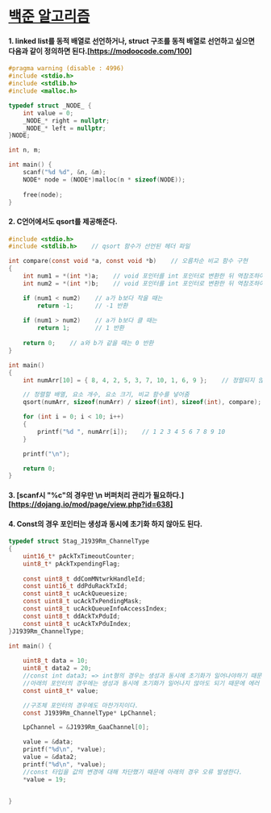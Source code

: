 # [백준 알고리즘](https://www.acmicpc.net/)



#### 1. linked list를 동적 배열로 선언하거나, struct 구조를 동적 배열로 선언하고 싶으면 다음과 같이 정의하면 된다.[https://modoocode.com/100]

```c
#pragma warning (disable : 4996)
#include <stdio.h>
#include <stdlib.h>
#include <malloc.h>

typedef struct _NODE_ {
	int value = 0;
	_NODE_* right = nullptr;
	_NODE_* left = nullptr;
}NODE;

int n, m;

int main() {
	scanf("%d %d", &n, &m);
	NODE* node = (NODE*)malloc(n * sizeof(NODE));
    
    free(node);
}
```



#### 2. C언어에서도 qsort를 제공해준다.

```c
#include <stdio.h>
#include <stdlib.h>    // qsort 함수가 선언된 헤더 파일

int compare(const void *a, const void *b)    // 오름차순 비교 함수 구현
{
    int num1 = *(int *)a;    // void 포인터를 int 포인터로 변환한 뒤 역참조하여 값을 가져옴
    int num2 = *(int *)b;    // void 포인터를 int 포인터로 변환한 뒤 역참조하여 값을 가져옴

    if (num1 < num2)    // a가 b보다 작을 때는
        return -1;      // -1 반환
    
    if (num1 > num2)    // a가 b보다 클 때는
        return 1;       // 1 반환
    
    return 0;    // a와 b가 같을 때는 0 반환
}

int main()
{
    int numArr[10] = { 8, 4, 2, 5, 3, 7, 10, 1, 6, 9 };    // 정렬되지 않은 배열

    // 정렬할 배열, 요소 개수, 요소 크기, 비교 함수를 넣어줌
    qsort(numArr, sizeof(numArr) / sizeof(int), sizeof(int), compare);

    for (int i = 0; i < 10; i++)
    {
        printf("%d ", numArr[i]);    // 1 2 3 4 5 6 7 8 9 10
    }

    printf("\n");

    return 0;
}
```



#### 3. [scanf시 "%c"의 경우만 \n 버퍼처리 관리가 필요하다.][https://dojang.io/mod/page/view.php?id=638]



#### 4. Const의 경우 포인터는 생성과 동시에 초기화 하지 않아도 된다.

```c
typedef struct Stag_J1939Rm_ChannelType
{
	uint16_t* pAckTxTimeoutCounter;
	uint8_t* pAckTxpendingFlag;
	
	const uint8_t ddComMNtwrkHandleId;
	const uint16_t ddPduRackTxId;
	const uint8_t ucAckQueuesize;
	const uint8_t ucAckTxPendingMask;
	const uint8_t ucAckQueueInfoAccessIndex;
	const uint8_t ddAckTxPduId;
	const uint8_t ucAckTxPduIndex;
}J1939Rm_ChannelType;

int main() {
	
	uint8_t data = 10;
	uint8_t data2 = 20;
    //const int data3; => int형의 경우는 생성과 동시에 초기화가 일어나야하기 때문에 에러 발생한다.
    //아래의 포인터의 경우에는 생성과 동시에 초기화가 일어나지 않아도 되기 때문에 에러 발생하지 않는다.
	const uint8_t* value;

    //구조체 포인터의 경우에도 마찬가지이다.
	const J1939Rm_ChannelType* LpChannel;

	LpChannel = &J1939Rm_GaaChannel[0];

	value = &data;
	printf("%d\n", *value);
	value = &data2;
	printf("%d\n", *value);
    //const 타입을 값의 변경에 대해 차단했기 때문에 아래의 경우 오류 발생한다.
	*value = 19;

	
}
```

